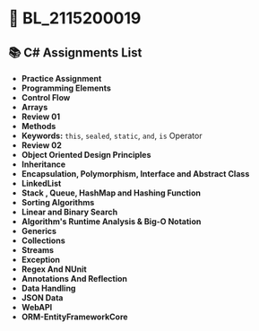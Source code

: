 # 📌 BL_2115200019

## 📚 C# Assignments List  

- **Practice Assignment**
- **Programming Elements**  
- **Control Flow**  
- **Arrays**  
- **Review 01**  
- **Methods**  
- **Keywords:** `this`, `sealed`, `static`, `and`, `is` Operator  
- **Review 02** 
- **Object Oriented Design Principles**
- **Inheritance**
- **Encapsulation, Polymorphism, Interface and Abstract Class**
- **LinkedList**
- **Stack , Queue, HashMap and Hashing Function**
- **Sorting Algorithms**
- **Linear and Binary Search**
- **Algorithm's Runtime Analysis & Big-O Notation**
- **Generics**
- **Collections**
- **Streams**
- **Exception**
- **Regex And NUnit**
- **Annotations And Reflection**
- **Data Handling**
- **JSON Data**
- **WebAPI**
- **ORM-EntityFrameworkCore**

